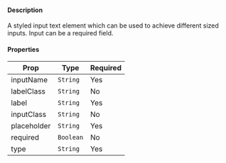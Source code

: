 #### Description

A styled input text element which can be used to achieve different sized inputs. Input can be a required field.

#### Properties
| Prop          | Type       | Required |
| ------------- | ---------- | -------- |
| inputName     | `String`   | Yes      |
| labelClass    | `String`   | No       |
| label         | `String`   | Yes      |
| inputClass    | `String`   | No       |
| placeholder   | `String`   | Yes      |
| required      | `Boolean`  | No       |
| type          | `String`   | Yes      |
